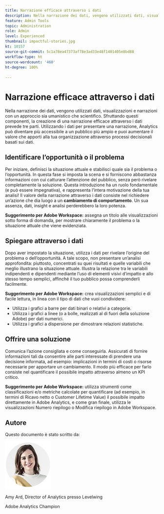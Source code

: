 ```yaml
---
title: Narrazione efficace attraverso i dati
description: Nella narrazione dei dati, vengono utilizzati dati, visualizzazioni e narrazioni con un approccio sia umanistico che scientifico.  Sfruttando questi componenti, la creazione di una narrazione efficace attraverso i dati prevede tre parti. Utilizzando i dati per presentare una narrazione, Analytics può diventare più accessibile a un pubblico più ampio e puoi aumentare il valore che apporti alla tua organizzazione attraverso processi decisionali basati sui dati.
feature: Admin Tools
topic: Administration
role: Admin
level: Experienced
thumbnail: impactful-stories.jpg
kt: 10157
source-git-commit: 5c1a78ea47373af78e3ad33e48f1401405e8bd88
workflow-type: ht
source-wordcount: '460'
ht-degree: 100%

---
```



# Narrazione efficace attraverso i dati

Nella narrazione dei dati, vengono utilizzati dati, visualizzazioni e narrazioni con un approccio sia umanistico che scientifico.  Sfruttando questi componenti, la creazione di una narrazione efficace attraverso i dati prevede tre parti. Utilizzando i dati per presentare una narrazione, Analytics può diventare più accessibile a un pubblico più ampio e puoi aumentare il valore che apporti alla tua organizzazione attraverso processi decisionali basati sui dati.

## Identificare l’opportunità o il problema

Per iniziare, definisci la situazione attuale e stabilisci quale sia il problema o l’opportunità. In questa fase si imposta la scena e si forniscono abbastanza informazioni con cui catturare l’attenzione del pubblico, senza però rivelare completamente la soluzione. Questa introduzione ha un ruolo fondamentale (e può essere impegnativa), e rappresenta l’intera motivazione della tua analisi!  Il valore della narrazione attraverso i dati consiste nel richiedere un’azione che dia luogo a un **cambiamento di comportamento**. Un sua assenza, dati, insight e analisi perderebbero la loro potenza.

**Suggerimento per Adobe Workspace:** assegna un titolo alle visualizzazioni sotto forma di domanda, per mostrare chiaramente il problema o la situazione attuale che viene evidenziata.

## Spiegare attraverso i dati

Dopo aver impostato la situazione, utilizza i dati per rivelare l’origine del problema o dell’opportunità. A tale scopo, non presentare un’analisi approfondita: piuttosto, concentrati su quei risultati e quelle variabili che meglio illustrano la situazione attuale.  Illustra la relazione tra le variabili indipendenti e dipendenti mediante l’uso di elementi visivi d’impatto e allo stesso tempo semplici, affinché il tuo pubblico possa comprenderli facilmente.

**Suggerimento per Adobe Workspace:** crea visualizzazioni semplici e di facile lettura, in linea con il tipo di dati che vuoi condividere:

* Utilizza i grafici a barre per dati binari o relativi a categorie.
* Utilizza i grafici a linee (o a bolle, realizzati al di fuori della soluzione Adobe) per dati numerici.
* Utilizza i grafici a dispersione per dimostrare relazioni statistiche.

## Offrire una soluzione

Comunica l’azione consigliata e come conseguirla.  Assicurati di fornire informazioni tali da consentire alle parti interessate di prendere una decisione informata, ad esempio: implicazioni in termini di costi o risorse necessarie per apportare un cambiamento. Il modo più efficace per farlo consiste nel quantificare il possibile impatto attraverso almeno un KPI critico.

**Suggerimento per Adobe Workspace:** utilizza strumenti come classificazioni e/o metriche calcolate per quantificare (ad esempio, in termini di Ricavo netto o Customer Lifetime Value) il possibile impatto direttamente in Adobe Analytics, e come gran finale, utilizza le visualizzazioni Numero riepilogo o Modifica riepilogo in Adobe Workspace.

## Autore

Questo documento è stato scritto da:

![Amy Ard](assets/amy-ard-headshot-small.png)

Amy Ard, Director of Analytics presso Levelwing

Adobe Analytics Champion
